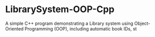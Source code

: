 # LibrarySystem-OOP-Cpp
A simple C++ program demonstrating a Library system using Object-Oriented Programming (OOP), including automatic book IDs, st
